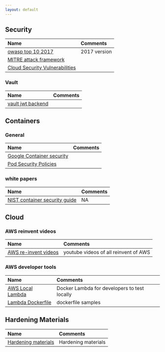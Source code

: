 ```yaml
---
layout: default
---
```


## Security

 | Name          | Comments |
|:------------------|:------|
| [owasp top 10 2017](https://www.owasp.org/images/7/72/OWASP_Top_10-2017_%28en%29.pdf.pdf) | 2017 version  |
| [MITRE attack framework](https://attack.mitre.org/)| |
| [Cloud Security Vulnerabilities](https://media.defense.gov/2020/Jan/22/2002237484/-1/-1/0/CSI-MITIGATING-CLOUD-VULNERABILITIES_20200121.PDF)| |

### Vault

 | Name          | Comments |
|:------------------|:------|
|  [ vault jwt backend](./vault/vault_jwt.md) | |

## Containers
### General

 | Name          | Comments |
|:------------------|:------|
|  [ Google Container security](https://cloud.google.com/containers/security/)| |
|  [ Pod Security Policies](./k8s.md)| |

### white papers


 | Name          | Comments |
|:------------------|:------|
|[ NIST container security guide](https://nvlpubs.nist.gov/nistpubs/SpecialPublications/NIST.SP.800-190.pdf)| NA |

## Cloud

### AWS reinvent videos

 | Name          | Comments |
|:------------------|:------|
|  [AWS re-invent videos](https://reinventvideos.com/) | youtube videos of all reinvent of AWS|

### AWS developer tools

 | Name          | Comments |
|:------------------|:------|
|  [AWS Local Lambda](https://github.com/lambci/docker-lambda/) | Docker Lambda for developers to test locally|
| [Lambda Dockerfile](./docker.md) | dockerfile samples|


## Hardening Materials

| Name | Comments|
|:------------------|:------|
|  [Hardening materials](https://github.com/dev-sec) | Hardening materials|
